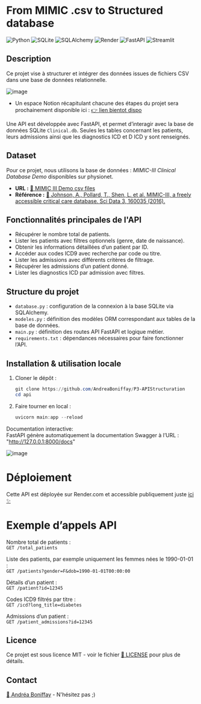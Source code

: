 # From MIMIC .csv to Structured database
![Python](https://img.shields.io/badge/Python-3776AB?style=flat&logo=python&logoColor=white)
![SQLite](https://img.shields.io/badge/SQLite-003B57?style=flat&logo=sqlite&logoColor=white)
![SQLAlchemy](https://img.shields.io/badge/SQLAlchemy-0868AC?style=flat&logo=sqlalchemy&logoColor=white)
![Render](https://img.shields.io/badge/Render-000000?style=flat&logo=render&logoColor=white)
![FastAPI](https://img.shields.io/badge/FastAPI-009688?style=flat&logo=fastapi&logoColor=white)
![Streamlit](https://img.shields.io/badge/Streamlit-FF4B4B?style=flat&logo=streamlit&logoColor=white)


##  Description

Ce projet vise à structurer et intégrer des données issues de fichiers CSV dans une base de données relationnelle.

![image](https://github.com/user-attachments/assets/77a25c1d-5aa4-4f9a-9d5b-548a7db2ae01)


- Un espace Notion récapitulant chacune des étapes du projet sera prochainement disponible ici : [👉 lien bientot dispo](https://andreaboniffay.github.io)  

Une API est développée avec FastAPI, et permet d’interagir avec la base de données SQLite `Clinical.db`. Seules les tables concernant les patients, leurs admissions ainsi que les diagnostics ICD et D ICD y sont renseignés.

##  Dataset

Pour ce projet, nous utilisons la base de données : *MIMIC-III Clinical Database Demo* disponibles sur physionet.
- **URL :** [🔗 MIMIC III Demo csv files](https://physionet.org/content/mimiciii-demo/1.4/)  
- **Référence :** [📖 Johnson, A., Pollard, T., Shen, L. et al. MIMIC-III, a freely accessible critical care database. Sci Data 3, 160035 (2016).](https://www.nature.com/articles/sdata201635)



Fonctionnalités principales de l'API
---------------------------

- Récupérer le nombre total de patients.
- Lister les patients avec filtres optionnels (genre, date de naissance).
- Obtenir les informations détaillées d’un patient par ID.
- Accéder aux codes ICD9 avec recherche par code ou titre.
- Lister les admissions avec différents critères de filtrage.
- Récupérer les admissions d’un patient donné.
- Lister les diagnostics ICD par admission avec filtres.


Structure du projet
-------------------

- `database.py` : configuration de la connexion à la base SQLite via SQLAlchemy.
- `modeles.py` : définition des modèles ORM correspondant aux tables de la base de données.
- `main.py` : définition des routes API FastAPI et logique métier.
- `requirements.txt` : dépendances nécessaires pour faire fonctionner l’API.

Installation & utilisation locale
--------------------------------

1. Cloner le dépôt :  
   ```powershell
   git clone https://github.com/AndreaBoniffay/P3-APIStructuration
   cd api
2. Faire tourner en local :
   ```powershell
   uvicorn main:app --reload

Documentation interactive:   
FastAPI génère automatiquement la documentation Swagger à l’URL : "http://127.0.0.1:8000/docs"

![image](https://github.com/user-attachments/assets/b0137604-705a-4b28-914f-985d3efe215b)

# Déploiement
Cette API est déployée sur Render.com et accessible publiquement juste [ici ✨](https://physionet.org/content/mimiciii-demo/1.4/) 

# Exemple d’appels API
Nombre total de patients :  
`GET /total_patients`

Liste des patients, par exemple uniquement les femmes nées le 1990-01-01 :  
`GET /patients?gender=F&dob=1990-01-01T00:00:00`

Détails d’un patient :  
`GET /patient?id=12345`

Codes ICD9 filtrés par titre :  
`GET /icd?long_title=diabetes`

Admissions d’un patient :  
`GET /patient_admissions?id=12345`

##  Licence

Ce projet est sous licence MIT - voir le fichier [📄 LICENSE](LICENSE) pour plus de détails.

##  Contact

[📩 Andréa Boniffay](https://andreaboniffay.github.io) - N'hésitez pas ;) 
